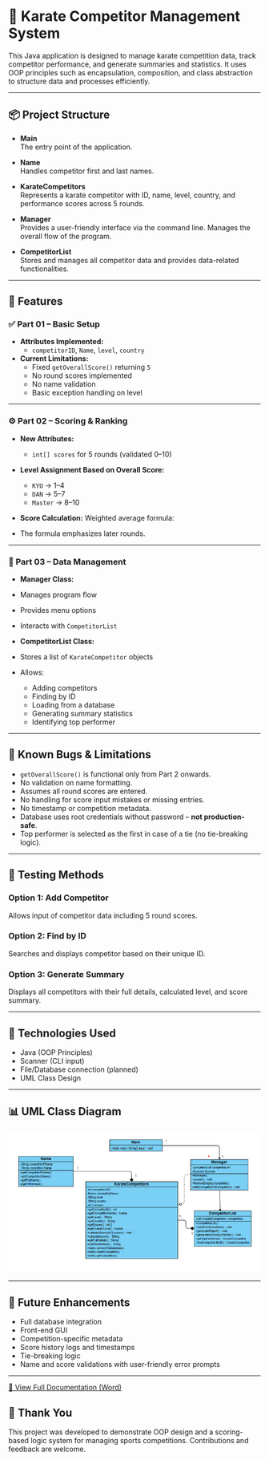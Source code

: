 # 🥋 Karate Competitor Management System

This Java application is designed to manage karate competition data, track competitor performance, and generate summaries and statistics. It uses OOP principles such as encapsulation, composition, and class abstraction to structure data and processes efficiently.

---

## 📦 Project Structure

- **Main**  
  The entry point of the application.

- **Name**  
  Handles competitor first and last names.

- **KarateCompetitors**  
  Represents a karate competitor with ID, name, level, country, and performance scores across 5 rounds.

- **Manager**  
  Provides a user-friendly interface via the command line. Manages the overall flow of the program.

- **CompetitorList**  
  Stores and manages all competitor data and provides data-related functionalities.

---

## 📌 Features

### ✅ Part 01 – Basic Setup
- **Attributes Implemented:**
  - `competitorID`, `Name`, `level`, `country`
- **Current Limitations:**
  - Fixed `getOverallScore()` returning `5`
  - No round scores implemented
  - No name validation
  - Basic exception handling on level

---

### ⚙️ Part 02 – Scoring & Ranking
- **New Attributes:**
  - `int[] scores` for 5 rounds (validated 0–10)
- **Level Assignment Based on Overall Score:**
  - `KYU` → 1–4
  - `DAN` → 5–7
  - `Master` → 8–10

- **Score Calculation:**
  Weighted average formula:
  
- The formula emphasizes later rounds.

---

### 🧠 Part 03 – Data Management

- **Manager Class:**
- Manages program flow
- Provides menu options
- Interacts with `CompetitorList`

- **CompetitorList Class:**
- Stores a list of `KarateCompetitor` objects
- Allows:
  - Adding competitors
  - Finding by ID
  - Loading from a database
  - Generating summary statistics
  - Identifying top performer

---

## 🐞 Known Bugs & Limitations

- `getOverallScore()` is functional only from Part 2 onwards.
- No validation on name formatting.
- Assumes all round scores are entered.
- No handling for score input mistakes or missing entries.
- No timestamp or competition metadata.
- Database uses root credentials without password – **not production-safe**.
- Top performer is selected as the first in case of a tie (no tie-breaking logic).

---

## 🧪 Testing Methods

### Option 1: Add Competitor
Allows input of competitor data including 5 round scores.

### Option 2: Find by ID
Searches and displays competitor based on their unique ID.

### Option 3: Generate Summary
Displays all competitors with their full details, calculated level, and score summary.

---

## 🧰 Technologies Used

- Java (OOP Principles)
- Scanner (CLI input)
- File/Database connection (planned)
- UML Class Design

---

## 📊 UML Class Diagram

![UML Diagram](./Class%20Diagram.png)

---

## 🚀 Future Enhancements

- Full database integration
- Front-end GUI
- Competition-specific metadata
- Score history logs and timestamps
- Tie-breaking logic
- Name and score validations with user-friendly error prompts

---
[📄 View Full Documentation (Word)](./Report.docx)

## 🙏 Thank You

This project was developed to demonstrate OOP design and a scoring-based logic system for managing sports competitions. Contributions and feedback are welcome.


